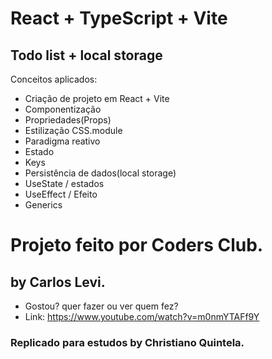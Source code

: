 # React + TypeScript + Vite

## Todo list + local storage

Conceitos aplicados:

- Criação de projeto em React + Vite
- Componentização
- Propriedades(Props)
- Estilização CSS.module
- Paradigma reativo
- Estado
- Keys
- Persistência de dados(local storage)
- UseState / estados
- UseEffect / Efeito
- Generics

# Projeto feito por Coders Club.

## by Carlos Levi.

- Gostou? quer fazer ou ver quem fez?
- Link: https://www.youtube.com/watch?v=m0nmYTAFf9Y

### Replicado para estudos by Christiano Quintela.


